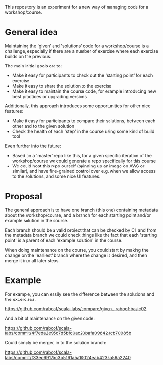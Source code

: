 This repository is an experiment for a new way of managing code for a workshop/course.

# General idea

Maintaining the 'given' and 'solutions' code for a workshop/course is a challenge, especially
if there are a number of exercise where each exercise builds on the previous.

The main initial goals are to:

* Make it easy for participants to check out the 'starting point' for each exercise
* Make it easy to share the solution to the exercise
* Make it easy to maintain the course code, for example introducing new best practices or upgrading versions

Additionally, this approach introduces some opportunities for other nice features:

* Make it easy for participants to compare their solutions, between each other and to the given solution
* Check the health of each 'step' in the course using some kind of build tool

Even further into the future:

* Based on a 'master' repo like this, for a given specific iteration of the workshop/course we could
generate a repo specifically for this course
* We could host this repo ourself (spinning up an image on AWS or similar), and have fine-grained
control over e.g. when we allow access to the solutions, and some nice UI features.

# Proposal

The general approach is to have one branch (this one) containing metadata about the workshop/course,
and a branch for each starting point and/or example solution in the course.

Each branch should be a valid project that can be checked by CI, and from the metadata branch we could
check things like the fact that each 'starting point' is a parent of each 'example solution' in the course.

When doing maintenance on the course, you could start by making the change on the 'earliest' branch where
the change is desired, and then merge it into all later steps.

# Example

For example, you can easily see the difference between the solutions and the excercises:

  https://github.com/raboof/scala-labs/compare/given...raboof:basic02

And a bit of maintenance on the given code:

  https://github.com/raboof/scala-labs/commit/4f7eda2e95c7d5bfc0ac20bafa098423cb70985b

Could simply be merged in to the solution branch:

  https://github.com/raboof/scala-labs/commit/f33ec69175c3b5161a5a10024eab4235a56a2240
